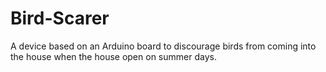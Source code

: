 # Bird-Scarer
A device based on an Arduino board to discourage birds from coming into the house when the house open on summer days.
